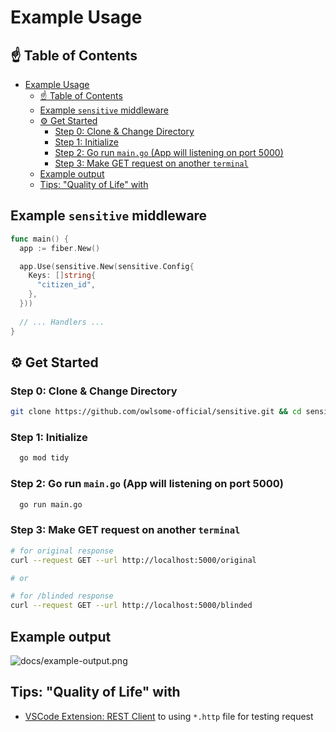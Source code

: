# Example Usage

## ☝️ Table of Contents

- [Example Usage](#example-usage)
  - [☝️ Table of Contents](#️-table-of-contents)
  - [Example `sensitive` middleware](#example-sensitive-middleware)
  - [⚙ Get Started](#-get-started)
    - [Step 0: Clone \& Change Directory](#step-0-clone--change-directory)
    - [Step 1: Initialize](#step-1-initialize)
    - [Step 2: Go run `main.go` (App will listening on port 5000)](#step-2-go-run-maingo-app-will-listening-on-port-5000)
    - [Step 3: Make GET request on another `terminal`](#step-3-make-get-request-on-another-terminal)
  - [Example output](#example-output)
  - [Tips: "Quality of Life" with](#tips-quality-of-life-with)

## Example `sensitive` middleware

```go
func main() {
  app := fiber.New()

  app.Use(sensitive.New(sensitive.Config{
    Keys: []string{
      "citizen_id",
    },
  }))
  
  // ... Handlers ...
}
```

## ⚙ Get Started

### Step 0: Clone & Change Directory

```bash
git clone https://github.com/owlsome-official/sensitive.git && cd sensitive/example
```

### Step 1: Initialize

```bash
  go mod tidy
```

### Step 2: Go run `main.go` (App will listening on port 5000)

```bash
  go run main.go
```

### Step 3: Make GET request on another `terminal`

```bash
# for original response
curl --request GET --url http://localhost:5000/original

# or

# for /blinded response
curl --request GET --url http://localhost:5000/blinded
```

## Example output

![docs/example-output.png](docs/example-output.png)

## Tips: "Quality of Life" with

- [VSCode Extension: REST Client](https://marketplace.visualstudio.com/items?itemName=humao.rest-client) to using `*.http` file for testing request
